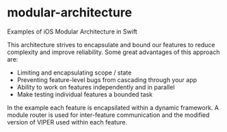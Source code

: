 # modular-architecture
Examples of iOS Modular Architecture in Swift

This architecture strives to encapsulate and bound our features to reduce complexity and improve reliability. Some great advantages of this approach are:

* Limiting and encapsulating scope / state
* Preventing feature-level bugs from cascading through your app
* Ability to work on features independently and in parallel
* Make testing individual features a bounded task


In the example each feature is encapsilated within a dynamic framework. A module router is used for inter-feature communication and the modified version of VIPER used within each feature.
